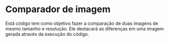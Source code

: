 # Comparador de imagem
Está código tem como objetivo fazer a comparação de duas imagens de mesmo tamanho e resolução. Ele destacará as diferenças em uma imagem gerada através da execução do código. 



